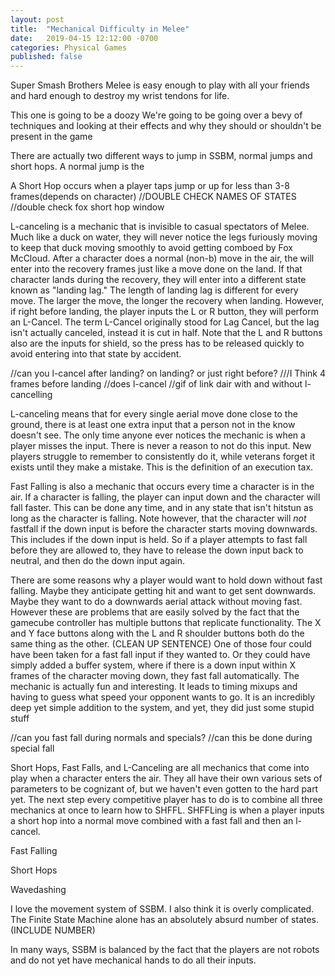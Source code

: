```yaml
---
layout: post
title:  "Mechanical Difficulty in Melee"
date:   2019-04-15 12:12:00 -0700
categories: Physical Games
published: false
---
```


Super Smash Brothers Melee is easy enough to play with all your friends and hard enough to destroy my wrist tendons for life.

This one is going to be a doozy
We're going to be going over a bevy of techniques and looking at their effects and why they should or shouldn't be present in the game


There are actually two different ways to jump in SSBM, normal jumps and short hops. A normal jump is the

A Short Hop occurs when a player taps jump or up for less than 3-8 frames(depends on character)
//DOUBLE CHECK NAMES OF STATES
//double check fox short hop window

L-canceling is a mechanic that is invisible to casual spectators of Melee. Much like a duck on water, they will never notice the legs furiously moving to keep that duck moving smoothly to avoid getting comboed by Fox McCloud. After a character does a normal (non-b) move in the air, the will enter into the recovery frames just like a move done on the land. If that character lands during the recovery, they will enter into a different state known as "landing lag." The length of landing lag is different for every move. The larger the move, the longer the recovery when landing. However, if right before landing, the player inputs the L or R button, they will perform an L-Cancel. The term L-Cancel originally stood for Lag Cancel, but the lag isn't actually canceled, instead it is cut in half. Note that the L and R buttons also are the inputs for shield, so the press has to be released quickly to avoid entering into that state by accident. 

//can you l-cancel after landing? on landing? or just right before?
///I Think 4 frames before landing
//does l-cancel
//gif of link dair with and without l-cancelling

L-canceling means that for every single aerial move done close to the ground, there is at least one extra input that a person not in the know doesn't see. The only time anyone ever notices the mechanic is when a player misses the input. There is never a reason to not do this input. New players struggle to remember to consistently do it, while veterans forget it exists until they make a mistake. This is the definition of an execution tax.




Fast Falling is also a mechanic that occurs every time a character is in the air. If a character is falling, the player can input down and the character will fall faster. This can be done any time, and in any state that isn't hitstun as long as the character is falling. Note however, that the character will *not* fastfall if the down input is before the character starts moving downwards. This includes if the down input is held. So if a player attempts to fast fall before they are allowed to, they have to release the down input back to neutral, and then do the down input again.

There are some reasons why a player would want to hold down without fast falling. Maybe they anticipate getting hit and want to get sent downwards. Maybe they want to do a downwards aerial attack without moving fast. However these are problems that are easily solved by the fact that the gamecube controller has multiple buttons that replicate functionality. The X and Y face buttons along with the L and R shoulder buttons both do the same thing as the other. (CLEAN UP SENTENCE) One of those four could have been taken for a fast fall input if they wanted to. Or they could have simply added a buffer system, where if there is a down input within X frames of the character moving down, they fast fall automatically.
The mechanic is actually fun and interesting. It leads to timing mixups and having to guess what speed your opponent wants to go. It is an incredibly deep yet simple addition to the system, and yet, they did just some stupid stuff


//can you fast fall during normals and specials?
//can this be done during special fall


Short Hops, Fast Falls, and L-Canceling are all mechanics that come into play when a character enters the air. They all have their own various sets of parameters to be cognizant of, but we haven't even gotten to the hard part yet. The next step every competitive player has to do is to combine all three mechanics at once to learn how to SHFFL. SHFFLing is when a player inputs a short hop into a normal move combined with a fast fall and then an l-cancel.




Fast Falling

Short Hops

Wavedashing



I love the movement system of SSBM. I also think it is overly complicated. The Finite State Machine alone has an absolutely absurd number of states. (INCLUDE NUMBER)

In many ways, SSBM is balanced by the fact that the players are not robots and do not yet have mechanical hands to do all their inputs. 



